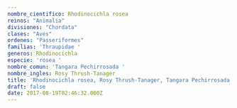 ```yaml
---
nombre_cientifico: Rhodinocichla rosea
reinos: "Animalia"
divisiones: "Chordata"
clases: "Aves"
ordenes: "Passeriformes"
familias: 'Thraupidae '
generos: Rhodinocichla
especie: 'rosea '
nombre_comun: 'Tangara Pechirrosada '
nombre_ingles: Rosy Thrush-Tanager
title: 'Rhodinocichla rosea, Rosy Thrush-Tanager, Tangara Pechirrosada '
draft: false
date: 2017-08-19T02:46:32.000Z
---
```


